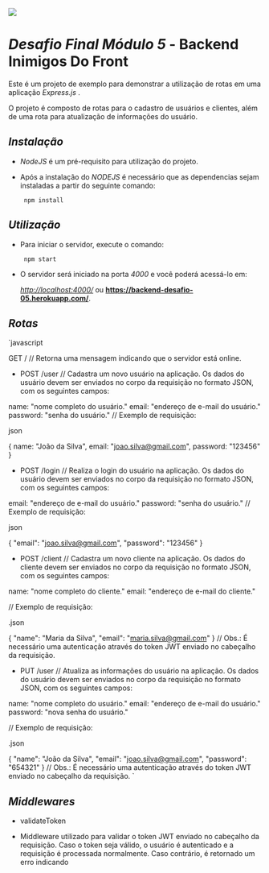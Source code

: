 ![](https://i.imgur.com/xG74tOh.png)

# _Desafio Final Módulo 5_ - Backend Inimigos Do Front

Este é um projeto de exemplo para demonstrar a utilização de rotas em uma aplicação _Express.js_ .

O projeto é composto de rotas para o cadastro de usuários e clientes, além de uma rota para atualização de informações do usuário.

## _Instalação_

- _NodeJS_ é um pré-requisito para utilização do projeto.

- Após a instalação do _NODEJS_ é necessário que as dependencias sejam instaladas a partir do seguinte comando:

       npm install

## _Utilização_

- Para iniciar o servidor, execute o comando:

       npm start

- O servidor será iniciado na porta _4000_ e você poderá acessá-lo em:

  _<http://localhost:4000/>_ ou **<https://backend-desafio-05.herokuapp.com/>**.

## _Rotas_

`javascript

GET /
// Retorna uma mensagem indicando que o servidor está online.

- POST /user
  // Cadastra um novo usuário na aplicação. Os dados do usuário devem ser enviados no corpo da requisição no formato JSON, com os seguintes campos:

name: "nome completo do usuário."
email: "endereço de e-mail do usuário."
password: "senha do usuário."
// Exemplo de requisição:

json

{
name: "João da Silva",
email: "joao.silva@gmail.com",
password: "123456"
}

- POST /login
  // Realiza o login do usuário na aplicação. Os dados do usuário devem ser enviados no corpo da requisição no formato JSON, com os seguintes campos:

email: "endereço de e-mail do usuário."
password: "senha do usuário."
// Exemplo de requisição:

json

{
"email": "joao.silva@gmail.com",
"password": "123456"
}

- POST /client
  // Cadastra um novo cliente na aplicação. Os dados do cliente devem ser enviados no corpo da requisição no formato JSON, com os seguintes campos:

name: "nome completo do cliente."
email: "endereço de e-mail do cliente."

// Exemplo de requisição:

.json

{
"name": "Maria da Silva",
"email": "maria.silva@gmail.com"
}
// Obs.: É necessário uma autenticação através do token JWT enviado no cabeçalho da requisição.

- PUT /user
  // Atualiza as informações do usuário na aplicação. Os dados do usuário devem ser enviados no corpo da requisição no formato JSON, com os seguintes campos:

name: "nome completo do usuário."
email: "endereço de e-mail do usuário."
password: "nova senha do usuário."

// Exemplo de requisição:

.json

{
"name": "João da Silva",
"email": "joao.silva@gmail.com",
"password": "654321"
}
// Obs.: É necessário uma autenticação através do token JWT enviado no cabeçalho da requisição.
`

## _Middlewares_

- validateToken

- Middleware utilizado para validar o token JWT enviado no cabeçalho da requisição. Caso o token seja válido, o usuário é autenticado e a requisição é processada normalmente. Caso contrário, é retornado um erro indicando
